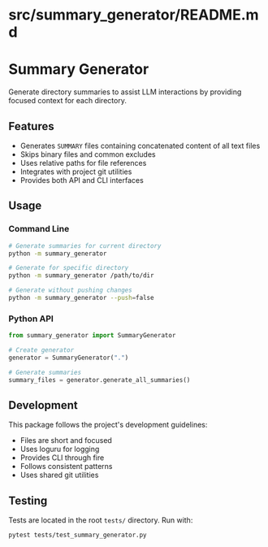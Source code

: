 # src/summary_generator/README.md
# Summary Generator

Generate directory summaries to assist LLM interactions by providing focused context for each directory.

## Features

- Generates `SUMMARY` files containing concatenated content of all text files
- Skips binary files and common excludes
- Uses relative paths for file references
- Integrates with project git utilities
- Provides both API and CLI interfaces

## Usage

### Command Line

```bash
# Generate summaries for current directory
python -m summary_generator

# Generate for specific directory
python -m summary_generator /path/to/dir

# Generate without pushing changes
python -m summary_generator --push=false
```

### Python API

```python
from summary_generator import SummaryGenerator

# Create generator
generator = SummaryGenerator(".")

# Generate summaries
summary_files = generator.generate_all_summaries()
```

## Development

This package follows the project's development guidelines:

- Files are short and focused
- Uses loguru for logging
- Provides CLI through fire
- Follows consistent patterns
- Uses shared git utilities

## Testing

Tests are located in the root `tests/` directory. Run with:

```bash
pytest tests/test_summary_generator.py
```
